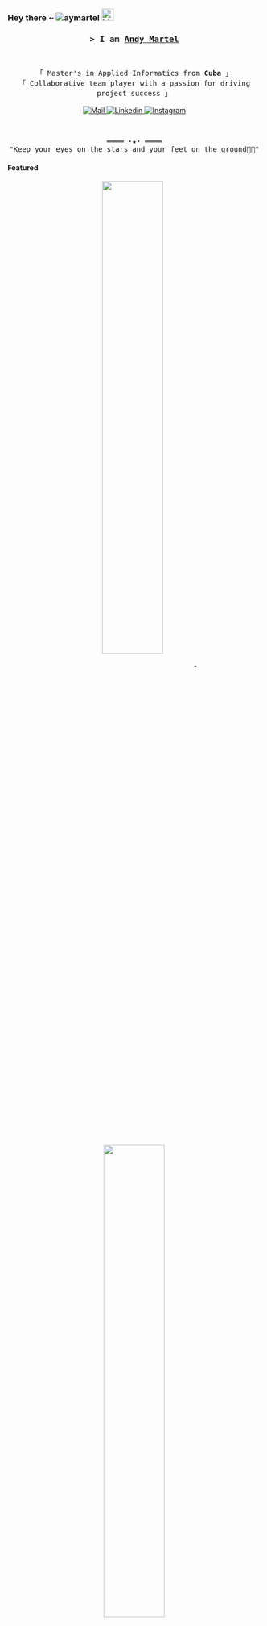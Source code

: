 
<!-- Profile Views Counter -->
<h3 align="left"> Hey there ~ <img src="https://komarev.com/ghpvc/?username=aymartel&label=Profile%20views&color=0e75b6&style=flat" alt="aymartel" /> <img src="https://user-images.githubusercontent.com/1303154/88677602-1635ba80-d120-11ea-84d8-d263ba5fc3c0.gif" width="24px" alt="hi"></h3>

<!-- Title -->
<h3 align="center">
        <samp>&gt; I am
                <b><a target="_blank" href="https://www.andymartel.ru/">Andy Martel</a></b>
        </samp>
</h3>
<br>

<p align="center">
        <!-- Intro -->
        <samp>
                「 Master's in Applied Informatics from <b>Cuba</b> 」
                <br>
                「 Collaborative team player with a passion for driving project success</b> 」
                <br>
                <br>
        </samp>
        <!-- Mail -->
        <a href="mailto:aymartel@gmail.com" target="_blank"><img alt="Mail"
                src="https://img.shields.io/badge/-Mail-EA4335?style=flat-square&logo=Gmail&logoColor=white">
        </a>
        <!-- Linkedin -->
        <a href="https://www.linkedin.com/in/aymartel/" target="_blank"><img alt="Linkedin"
                src="https://img.shields.io/badge/-Linkedin-0A66C2?style=flat-square&logo=Linkedin&logoColor=white">
        </a>
        <!-- Instagram -->
        <a href="https://www.instagram.com/andy.martel/" target="_blank"><img alt="Instagram"
                src="https://img.shields.io/badge/-Instagram-FF0000?style=flat-square&logo=Instagrame&logoColor=white">
        </a>
</p>

<br>

<!-- Footer -->
<samp>
    <p align="center">
        ════ ⋆★⋆ ════
        <br>
        "Keep your eyes on the stars and your feet on the ground👨‍💻"
    </p>
</samp>

<!-- Featured Repositories -->
#### Featured

<p align="center">
<a href="https://github.com/aymartel/amc-app">
<img width='49%' align="center"src="https://github-readme-stats.vercel.app/api/pin/?username=aymartel&repo=amc-app&border_color=02D892&bg_color=0D1117&title_color=C9D1D9&text_color=8B949E&icon_color=02D892" />
</a>
<span>&nbsp;</span>
<a href="https://github.com/aymartel/mcbooster">
<img width='49%' align="center"src="https://github-readme-stats.vercel.app/api/pin/?username=aymartel&repo=mcbooster&border_color=02D892&bg_color=0D1117&title_color=C9D1D9&text_color=8B949E&icon_color=02D892" />
</a>
</p>

<p align="center">
<a href="https://github.com/aymartel/myshop">
<img width='49%' align="center"src="https://github-readme-stats.vercel.app/api/pin/?username=aymartel&repo=myshop&border_color=02D892&bg_color=0D1117&title_color=C9D1D9&text_color=8B949E&icon_color=02D892" />
</a>
<span>&nbsp;</span>
<a href="https://github.com/aymartel/takego47">
<img width='49%' align="center"src="https://github-readme-stats.vercel.app/api/pin/?username=aymartel&repo=takego47&border_color=02D892&bg_color=0D1117&title_color=C9D1D9&text_color=8B949E&icon_color=02D892" />
</a>
</p>
